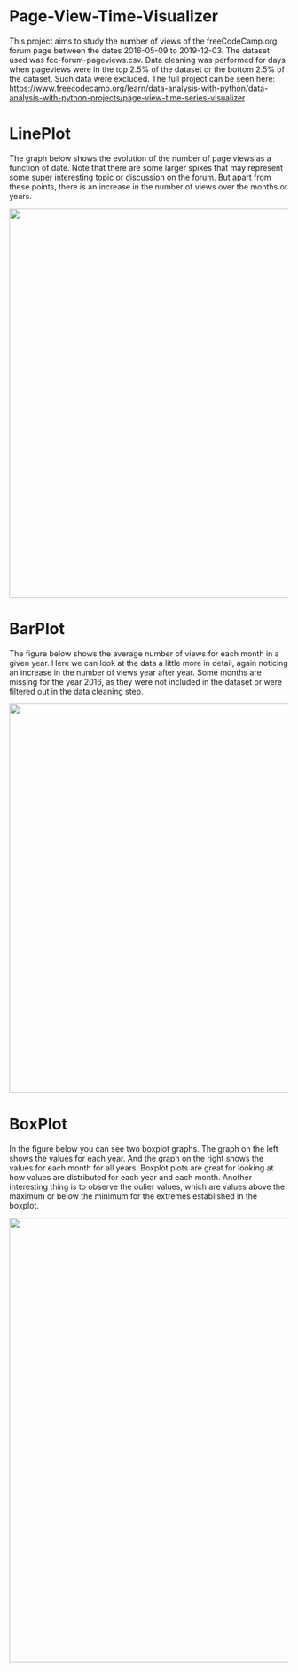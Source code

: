 # Page-View-Time-Visualizer

This project aims to study the number of views of the freeCodeCamp.org forum page between the dates 2016-05-09 to 2019-12-03. The dataset used was fcc-forum-pageviews.csv. Data cleaning was performed for days when pageviews were in the top 2.5% of the dataset or the bottom 2.5% of the dataset. Such data were excluded. The full project can be seen here: https://www.freecodecamp.org/learn/data-analysis-with-python/data-analysis-with-python-projects/page-view-time-series-visualizer.

# LinePlot 

The graph below shows the evolution of the number of page views as a function of date.
Note that there are some larger spikes that may represent some super interesting topic or discussion on the forum. But apart from these points, there is an increase in the number of views over the months or years.

<div align="center">
  <img src="https://user-images.githubusercontent.com/102380417/178588773-54bcb960-2f73-49a4-ad2e-5693311a844c.png" width="700px" />
</div>

# BarPlot

The figure below shows the average number of views for each month in a given year. Here we can look at the data a little more in detail, again noticing an increase in the number of views year after year.
Some months are missing for the year 2016, as they were not included in the dataset or were filtered out in the data cleaning step.

<div align="center">
  <img src="https://user-images.githubusercontent.com/102380417/178589650-165e30d3-e2af-4ae1-a139-050532235673.png" width="700px" />
</div>

# BoxPlot

In the figure below you can see two boxplot graphs. The graph on the left shows the values for each year. And the graph on the right shows the values for each month for all years.
Boxplot plots are great for looking at how values are distributed for each year and each month. Another interesting thing is to observe the oulier values, which are values above the maximum or below the minimum for the extremes established in the boxplot.

<div align="center">
  <img src="https://user-images.githubusercontent.com/102380417/178589029-d4d52561-c760-4d0a-bd56-5efc297685b9.png" width="800px" />
</div>
